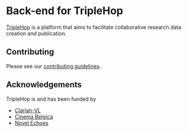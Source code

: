 # Back-end for TripleHop

[TripleHop](https://github.com/GhentCDH/triplehop) is a platform that aims to facilitate collaborative research data creation and publication.

## Contributing

Please see our [contributing guidelines](CONTRIBUTING.md).

## Acknowledgements

TripleHop is and has been funded by

* [Clariah-VL](https://clariahvl.hypotheses.org/)
* [Cinema Belgica](https://www.cinemabelgica.be/)
* [Novel Echoes](https://research.flw.ugent.be/en/projects/novel-echoes)
